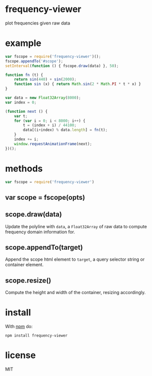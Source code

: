 # frequency-viewer

plot frequencies given raw data

# example

``` js
var fscope = require('frequency-viewer')();
fscope.appendTo('#scope');
setInterval(function () { fscope.draw(data) }, 50);

function fn (t) {
    return sin(440) + sin(2000);
    function sin (x) { return Math.sin(2 * Math.PI * t * x) }
}

var data = new Float32Array(8000);
var index = 0;

(function next () {
    var t;
    for (var i = 0; i < 8000; i++) {
        t = (index + i) / 44100;
        data[(i+index) % data.length] = fn(t);
    }
    index += i;
    window.requestAnimationFrame(next);
})();
```

# methods

``` js
var fscope = require('frequency-viewer')
```

## var scope = fscope(opts)

## scope.draw(data)

Update the polyline with `data`, a `Float32Array` of raw data to compute
frequency domain information for.

## scope.appendTo(target)

Append the scope html element to `target`, a query selector string or container
element.

## scope.resize()

Compute the height and width of the container, resizing accordingly.

# install

With [npm](https://npmjs.org) do:

```
npm install frequency-viewer
```

# license

MIT
